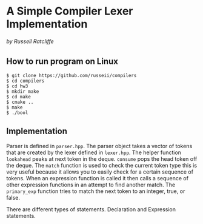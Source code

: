 # A Simple Compiler Lexer Implementation 
###### by Russell Ratcliffe

## How to run program on Linux
```
$ git clone https://github.com/russeii/compilers
$ cd compilers
$ cd hw3 
$ mkdir make
$ cd make
$ cmake ..
$ make
$ ./bool
```

## Implementation
Parser is defined in `parser.hpp`. The parser object takes a vector of tokens that are created by the lexer defined in `lexer.hpp`.
The helper function `lookahead` peaks at next token in the deque. `consume` pops the head token off the deque. The `match` function is used to check the current token type this is very useful because it allows you to easily check for a certain sequence of tokens.
When an expression function is called it then calls a sequence of other expression functions in an attempt to find another match. The `primary_exp` function tries to match the next token to an integer, true, or false.

There are different types of statements. Declaration and Expression statements. 
